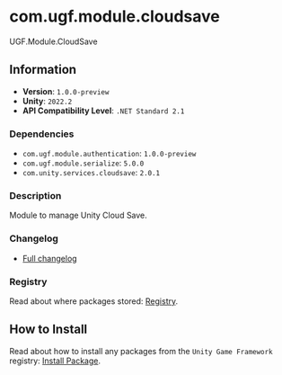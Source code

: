 # com.ugf.module.cloudsave

UGF.Module.CloudSave

## Information

- **Version**: `1.0.0-preview`
- **Unity**: `2022.2`
- **API Compatibility Level**: `.NET Standard 2.1`

### Dependencies

- `com.ugf.module.authentication`: `1.0.0-preview`
- `com.ugf.module.serialize`: `5.0.0`
- `com.unity.services.cloudsave`: `2.0.1`


### Description

Module to manage Unity Cloud Save.

### Changelog

- [Full changelog](changelog.md)

### Registry

Read about where packages stored: [Registry](https://github.com/unity-game-framework/organization/blob/main/docs/registry.md).

## How to Install

Read about how to install any packages from the `Unity Game Framework` registry: [Install Package](https://github.com/unity-game-framework/organization/blob/main/docs/install-packages.md).

